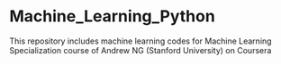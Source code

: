 # Machine_Learning_Python
This repository includes machine learning codes for Machine Learning Specialization course of Andrew NG (Stanford University) on Coursera
